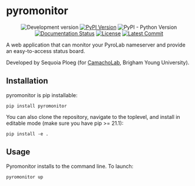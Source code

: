 # pyromonitor

<p align="center">
<img alt="Development version" src="https://img.shields.io/badge/master-v0.3.2-informational">
<a href="https://pypi.python.org/pypi/pyrolab"><img alt="PyPI Version" src="https://img.shields.io/pypi/v/pyrolab.svg"></a>
<img alt="PyPI - Python Version" src="https://img.shields.io/pypi/pyversions/pyrolab">
<a href="https://pyrolab.readthedocs.io/"><img alt="Documentation Status" src="https://readthedocs.org/projects/pyrolab/badge/?version=latest"></a>
<a href="https://pypi.python.org/pypi/pyrolab/"><img alt="License" src="https://img.shields.io/pypi/l/pyrolab.svg"></a>
<a href="https://github.com/BYUCamachoLab/pyrolab/commits/master"><img alt="Latest Commit" src="https://img.shields.io/github/last-commit/BYUCamachoLab/pyrolab.svg"></a>
</p>

A web application that can monitor your PyroLab nameserver and provide an easy-to-access status board.

Developed by Sequoia Ploeg (for [CamachoLab](https://camacholab.byu.edu/), 
Brigham Young University).

## Installation

pyromonitor is pip installable:

```
pip install pyromonitor
```

You can also clone the repository, navigate to the toplevel, and install in 
editable mode (make sure you have pip >= 21.1):

```
pip install -e .
```

## Usage

Pyromonitor installs to the command line. To launch:

```
pyromonitor up
```
